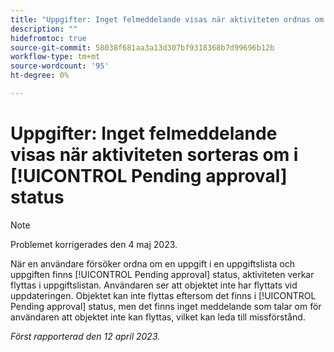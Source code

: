 ```yaml
---
title: "Uppgifter: Inget felmeddelande visas när aktiviteten ordnas om i statusen Väntar på godkännande"
description: ""
hidefromtoc: true
source-git-commit: 58038f681aa3a13d307bf9318368b7d99696b12b
workflow-type: tm+mt
source-wordcount: '95'
ht-degree: 0%

---
```



# Uppgifter: Inget felmeddelande visas när aktiviteten sorteras om i [!UICONTROL Pending approval] status

>[!NOTE]
>
>Problemet korrigerades den 4 maj 2023.

När en användare försöker ordna om en uppgift i en uppgiftslista och uppgiften finns [!UICONTROL Pending approval] status, aktiviteten verkar flyttas i uppgiftslistan. Användaren ser att objektet inte har flyttats vid uppdateringen. Objektet kan inte flyttas eftersom det finns i [!UICONTROL Pending approval] status, men det finns inget meddelande som talar om för användaren att objektet inte kan flyttas, vilket kan leda till missförstånd.

_Först rapporterad den 12 april 2023._

